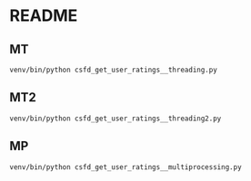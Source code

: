 # README

## MT

```
venv/bin/python csfd_get_user_ratings__threading.py
```

## MT2

```
venv/bin/python csfd_get_user_ratings__threading2.py
```

## MP

```
venv/bin/python csfd_get_user_ratings__multiprocessing.py
```

